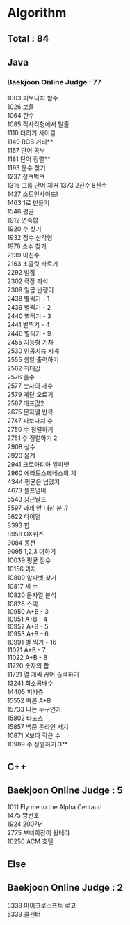 # Algorithm

## Total : 84


## Java

### Baekjoon Online Judge : 77

1003 피보나치 함수   
1026 보물   
1064 한수   
1085 직사각형에서 탈출   
1110 더하기 사이클  
1149 RGB 거리**    
1157 단어 공부  
1181 단어 정렬**   
1193 분수 찾기   
1237 정ㅋ벅ㅋ  
1316 그룹 단어 체커 
1373 2진수 8진수    
1427 소트인사이드!  
1463 1로 만들기  
1546 평균  
1912 연속합  
1920 수 찾기  
1932 정수 삼각형  
1978 소수 찾기   
2139 이친수  
2163 초콜릿 자르기   
2292 벌집  
2302 극장 좌석  
2309 일곱 난쟁이   
2438 별찍기 - 1  
2439 별찍기 - 2  
2440 별찍기 - 3  
2441 별찍기 - 4  
2446 별찍기 - 9  
2455 지능형 기차    
2530 인공지능 시계   
2555 생일 출력하기  
2562 최대값  
2576 홀수   
2577 숫자의 개수  
2579 계단 오르기  
2587 대표값2    
2675 문자열 반복  
2747 피보나치 수    
2750 수 정렬하기  
2751 수 정렬하기 2  
2908 상수  
2920 음계  
2941 크로아티아 알파벳     
2960 에라토스테네스의 체  
4344 평균은 넘겠지  
4673 셀프넘버   
5543 상근날드   
5597 과제 안 내신 분..?    
5622 다이얼   
8393 합  
8958 OX퀴즈  
9084 동전  
9095 1,2,3 더하기  
10039 평균 점수  
10156 과자   
10809 알파벳 찾기  
10817 세 수   
10820 문자열 분석    
10828 스택  
10950 A+B - 3   
10951 A+B - 4    
10952 A+B - 5   
10953 A+B - 6   
10991 별 찍기 - 16    
11021 A+B - 7   
11022 A+B - 8    
11720 숫자의 합    
11721 열 개씩 끊어 출력하기  
13241 최소공배수   
14405 피카츄   
15552 빠른 A+B   
15733 나는 누구인가   
15802 타노스  
15857 백준 온라인 저지  
10871 X보다 작은 수  
10989 수 정렬하기 3**  

## C++

## Baekjoon Online Judge : 5

1011 Fly me to the Alpha Centauri   
1475 방번호   
1924 2007년   
2775 부녀회장이 퇼테야   
10250 ACM 호텔

## Else

## Baekjoon Online Judge : 2

5338 마이크로소프트 로고   
5339 콜센터     
